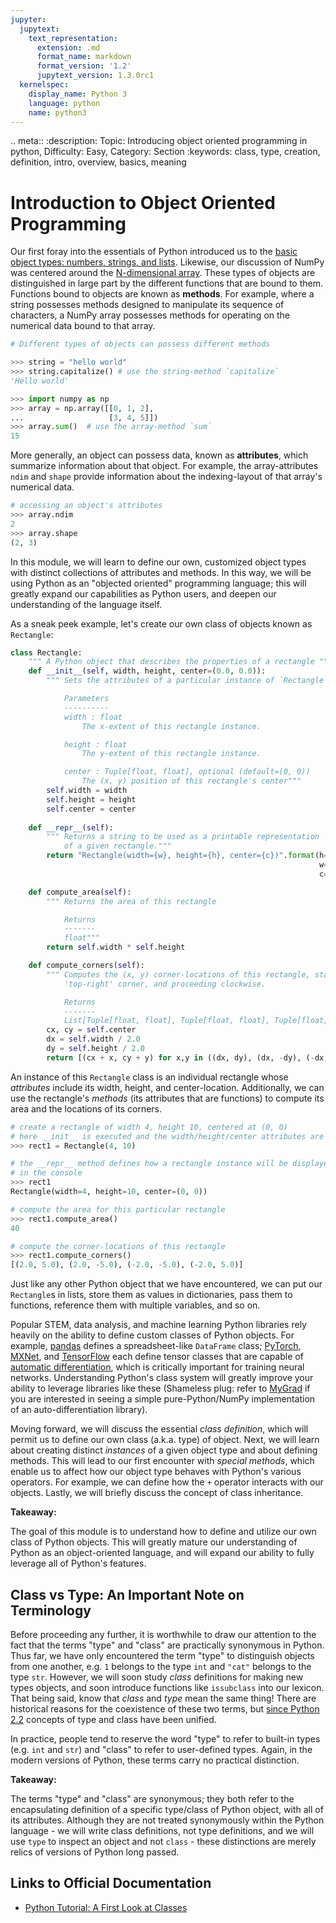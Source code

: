 ```yaml
---
jupyter:
  jupytext:
    text_representation:
      extension: .md
      format_name: markdown
      format_version: '1.2'
      jupytext_version: 1.3.0rc1
  kernelspec:
    display_name: Python 3
    language: python
    name: python3
---
```


<!-- #raw raw_mimetype="text/restructuredtext" -->
.. meta::
   :description: Topic: Introducing object oriented programming in python, Difficulty: Easy, Category: Section
   :keywords: class, type, creation, definition, intro, overview, basics, meaning
<!-- #endraw -->

<!-- #region -->
# Introduction to Object Oriented Programming

Our first foray into the essentials of Python introduced us to the [basic object types: numbers, strings, and lists](http://www.pythonlikeyoumeanit.com/Module2_EssentialsOfPython/Basic_Objects.html). Likewise, our discussion of NumPy was centered around the [N-dimensional array](http://www.pythonlikeyoumeanit.com/Module3_IntroducingNumpy/IntroducingTheNDarray.html). These types of objects are distinguished in large part by the different functions that are bound to them. Functions bound to objects are known as **methods**. For example, where a string possesses methods designed to manipulate its sequence of characters, a NumPy array possesses methods for operating on the numerical data bound to that array.

```python
# Different types of objects can possess different methods 

>>> string = "hello world"
>>> string.capitalize() # use the string-method `capitalize`
'Hello world'

>>> import numpy as np
>>> array = np.array([[0, 1, 2],
...                   [3, 4, 5]])
>>> array.sum()  # use the array-method `sum`
15
```
<!-- #endregion -->

<!-- #region -->
More generally, an object can possess data, known as **attributes**, which summarize information about that object. For example, the array-attributes `ndim` and `shape` provide information about the indexing-layout of that array's numerical data.

```python
# accessing an object's attributes
>>> array.ndim
2
>>> array.shape
(2, 3)
```
<!-- #endregion -->

<!-- #region -->
In this module, we will learn to define our own, customized object types with distinct collections of attributes and methods. In this way, we will be using Python as an "objected oriented" programming language; this will greatly expand our capabilities as Python users, and deepen our understanding of the language itself.

As a sneak peek example, let's create our own class of objects known as `Rectangle`:

```python
class Rectangle:
    """ A Python object that describes the properties of a rectangle """
    def __init__(self, width, height, center=(0.0, 0.0)):
        """ Sets the attributes of a particular instance of `Rectangle`.

            Parameters
            ----------
            width : float
                The x-extent of this rectangle instance.

            height : float
                The y-extent of this rectangle instance.

            center : Tuple[float, float], optional (default=(0, 0))
                The (x, y) position of this rectangle's center"""
        self.width = width    
        self.height = height  
        self.center = center
    
    def __repr__(self):
        """ Returns a string to be used as a printable representation 
            of a given rectangle."""
        return "Rectangle(width={w}, height={h}, center={c})".format(h=self.height,
                                                                     w=self.width,
                                                                     c=self.center)

    def compute_area(self):
        """ Returns the area of this rectangle 

            Returns
            -------
            float"""
        return self.width * self.height

    def compute_corners(self):
        """ Computes the (x, y) corner-locations of this rectangle, starting with the
            'top-right' corner, and proceeding clockwise. 

            Returns
            -------
            List[Tuple[float, float], Tuple[float, float], Tuple[float, float], Tuple[float, float]]"""
        cx, cy = self.center
        dx = self.width / 2.0
        dy = self.height / 2.0
        return [(cx + x, cy + y) for x,y in ((dx, dy), (dx, -dy), (-dx, -dy), (-dx, dy))]
```

An instance of this `Rectangle` class is an individual rectangle whose *attributes* include its width, height, and center-location. Additionally, we can use the rectangle's *methods* (its attributes that are functions) to compute its area and the locations of its corners. 
<!-- #endregion -->

<!-- #region -->
```python
# create a rectangle of width 4, height 10, centered at (0, 0)
# here __init__ is executed and the width/height/center attributes are set
>>> rect1 = Rectangle(4, 10)  

# the __repr__ method defines how a rectangle instance will be displayed here
# in the console
>>> rect1  
Rectangle(width=4, height=10, center=(0, 0))

# compute the area for this particular rectangle
>>> rect1.compute_area()      
40

# compute the corner-locations of this rectangle
>>> rect1.compute_corners()   
[(2.0, 5.0), (2.0, -5.0), (-2.0, -5.0), (-2.0, 5.0)]
```
<!-- #endregion -->

Just like any other Python object that we have encountered, we can put our `Rectangle`s in lists, store them as values in dictionaries, pass them to functions, reference them with multiple variables, and so on.

Popular STEM, data analysis, and machine learning Python libraries rely heavily on the ability to define custom classes of Python objects. For example, [pandas](https://pandas.pydata.org/) defines a spreadsheet-like `DataFrame` class; [PyTorch](https://pytorch.org/), [MXNet](https://mxnet.incubator.apache.org/), and [TensorFlow](https://www.tensorflow.org/) each define tensor classes that are capable of [automatic differentiation](https://en.wikipedia.org/wiki/Automatic_differentiation), which is critically important for training neural networks. Understanding Python's class system will greatly improve your ability to leverage libraries like these (Shameless plug: refer to [MyGrad](https://mygrad.readthedocs.io) if you are interested in seeing a simple pure-Python/NumPy implementation of an auto-differentiation library). 

Moving forward, we will discuss the essential *class definition*, which will permit us to  define our own class (a.k.a. type) of object. Next, we will learn about creating distinct *instances* of a given object type and about defining methods. This will lead to our first encounter with *special methods*, which enable us to affect how our object type behaves with Python's various operators. For example, we can define how the `+` operator interacts with our objects. Lastly, we will briefly discuss the concept of class inheritance. 

<div class="alert alert-info">

**Takeaway:**

The goal of this module is to understand how to define and utilize our own class of Python objects. This will greatly mature our understanding of Python as an object-oriented language, and will expand our ability to fully leverage all of Python's features.  

</div>

## Class vs Type: An Important Note on Terminology
Before proceeding any further, it is worthwhile to draw our attention to the fact that the terms "type" and "class" are practically synonymous in Python. Thus far, we have only encountered the term "type" to distinguish objects from one another, e.g. `1` belongs to the type `int` and `"cat"` belongs to the type `str`. However, we will soon study *class* definitions for making new types objects, and soon introduce functions like `issubclass` into our lexicon. That being said, know that *class* and *type* mean the same thing! There are historical reasons for the coexistence of these two terms, but [since Python 2.2](https://www.python.org/download/releases/2.2/descrintro/) concepts of type and class have been unified.

In practice, people tend to reserve the word "type" to refer to built-in types (e.g. `int` and `str`) and "class" to refer to user-defined types. Again, in the modern versions of Python, these terms carry no practical distinction.


<div class="alert alert-info">

**Takeaway:**

The terms "type" and "class" are synonymous; they both refer to the encapsulating definition of a specific type/class of Python object, with all of its attributes. Although they are not treated synonymously within the Python language - we will write class definitions, not type definitions, and we will use `type` to inspect an object and not `class` - these distinctions are merely relics of versions of Python long passed.

</div>


## Links to Official Documentation

- [Python Tutorial: A First Look at Classes](https://docs.python.org/3/tutorial/classes.html#a-first-look-at-classes)
